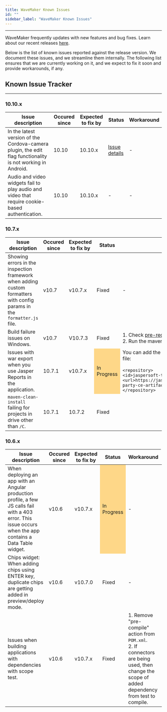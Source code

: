 ```yaml
---
title: WaveMaker Known Issues
id: ""
sidebar_label: "WaveMaker Known Issues"
---
```

---

WaveMaker frequently updates with new features and bug fixes. Learn about our recent releases [here](/learn/wavemaker-release-notes).

Below is the list of known issues reported against the release version. We document these issues, and we streamline them internally. The following list ensures that we are currently working on it, and we expect to fix it soon and provide workarounds, if any.

## Known Issue Tracker

---

### 10.10.x

|Issue description|Occured since|Expected to fix by|Status|Workaround|
|---|---|---|---|---|
|In the latest version of the Cordova-camera plugin, the edit flag functionality is not working in Android. | 10.10 |  10.10.x| [Issue details](https://github.com/apache/cordova-plugin-camera/issues/718) | -|
|Audio and video widgets fail to play audio and video that require cookie-based authentication. | 10.10 | 10.10.x | -| - |

### 10.7.x

|Issue description|Occured since|Expected to fix by|Status|Workaround|
|---|---|---|---|---|
|Showing errors in the inspection framework when adding custom formatters with config params in the `formatter.js` file. | v10.7 | v10.7.x | Fixed |- |
|Build failure issues on Windows. | v10.7 |V10.7.3 | Fixed|1. Check [pre-requisites](/learn/app-development/deployment/building-with-maven#system-prerequisites). <br> 2. Run the maven command as an Administrator. |
| Issues with war export when you use Jasper Reports in the application. | 10.7.1 |v10.7.x <td bgcolor="FED788"> In Progress| You can add the below jfrog repository in the `pom.xml` file: <br><br> ```<repository>```<br>```<id>jaspersoft-third-party</id>```<br>```<url>https://jaspersoft.jfrog.io/jaspersoft/third-party-ce-artifacts/</url>```<br>```</repository>``` |
| `maven-clean-install` failing for projects in drive other than `/C`. | 10.7.1 |10.7.2 | Fixed ||



### 10.6.x

|Issue description|Occured since|Expected to fix by|Status|Workaround|
|---|---|---|---|---|
|When deploying an app with an Angular production profile, a few JS calls fail with a 403 error. This issue occurs when the app contains a Data Table widget. | v10.6|v10.7.x <td bgcolor="FED788"> In Progress|-|
|Chips widget: When adding chips using ENTER key, duplicate chips are getting added in preview/deploy mode. |v10.6 | v10.7.0 | Fixed|-  |
|Issues when building applications with dependencies with scope test. | v10.6 | v10.7.x | Fixed | 1. Remove "pre-compile" action from `POM.xml`. <br> 2. If connectors are being used, then change the scope of added dependency from test to compile.| 
